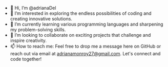 - 👋 Hi, I’m @adrianaDel
- 👀 I’m interested in exploring the endless possibilities of coding and creating innovative solutions.
- 🌱 I’m currently learning various programming languages and sharpening my problem-solving skills.
- 💞️ I’m looking to collaborate on exciting projects that challenge and inspire creativity.
- 📫 How to reach me: Feel free to drop me a message here on GitHub or reach out via email at adrianamonroy27@gmail.com. Let's connect and code together!

<!---
adrianaDel/adrianaDel is a ✨ special ✨ repository because its `README.md` (this file) appears on your GitHub profile.
You can click the Preview link to take a look at your changes.
--->
